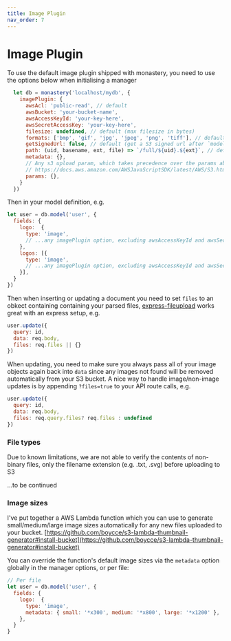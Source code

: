 ```yaml
---
title: Image Plugin
nav_order: 7
---
```


# Image Plugin

To use the default image plugin shipped with monastery, you need to use the options below when initialising a manager

```js
  let db = monastery('localhost/mydb', {
    imagePlugin: {
      awsAcl: 'public-read', // default
      awsBucket: 'your-bucket-name',
      awsAccessKeyId: 'your-key-here',
      awsSecretAccessKey: 'your-key-here',
      filesize: undefined, // default (max filesize in bytes)
      formats: ['bmp', 'gif', 'jpg', 'jpeg', 'png', 'tiff'], // default (use 'any' to allow all extensions)
      getSignedUrl: false, // default (get a S3 signed url after `model.find()`, can be defined per request)
      path: (uid, basename, ext, file) => `/full/${uid}.${ext}`, // default
      metadata: {},
      // Any s3 upload param, which takes precedence over the params above
      // https://docs.aws.amazon.com/AWSJavaScriptSDK/latest/AWS/S3.html#upload-property)
      params: {},
    }
  })
```

Then in your model definition, e.g.

```js
let user = db.model('user', {
  fields: {
    logo:  {
      type: 'image',
      // ...any imagePlugin option, excluding awsAccessKeyId and awsSecretAccessKey
    },
    logos: [{
      type: 'image',
      // ...any imagePlugin option, excluding awsAccessKeyId and awsSecretAccessKey
    }],
  }
})
```

Then when inserting or updating a document you need to set `files` to an obkect containing containing your parsed files, [express-fileupload](https://github.com/richardgirges/express-fileupload) works great with an express setup, e.g.

```js
user.update({
  query: id,
  data: req.body,
  files: req.files || {}
})
```

When updating, you need to make sure you always pass all of your image objects again back into `data` since any images not found will be removed automatically from your S3 bucket. A nice way to handle image/non-image updates is by appending `?files=true` to your API route calls, e.g.

```js
user.update({
  query: id,
  data: req.body,
  files: req.query.files? req.files : undefined
})
```

### File types

Due to known limitations, we are not able to verify the contents of non-binary files, only the filename extension (e.g. .txt, .svg) before uploading to S3

...to be continued

### Image sizes

I've put together a AWS Lambda function which you can use to generate small/medium/large image sizes automatically for any new files uploaded to your bucket.
[https://github.com/boycce/s3-lambda-thumbnail-generator#install-bucket](https://github.com/boycce/s3-lambda-thumbnail-generator#install-bucket)

You can override the function's default image sizes via the `metadata` option globally in the manager options, or per file:
```js
// Per file
let user = db.model('user', {
  fields: {
    logo:  {
      type: 'image',
      metadata: { small: '*x300', medium: '*x800', large: '*x1200' },
    },
  }
}
```
